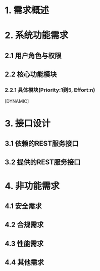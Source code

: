 # 1. 需求概述

# 2. 系统功能需求

## 2.1 用户角色与权限

## 2.2 核心功能模块

### 2.2.1 具体模块(Priority:1到5, Effort:n)
[DYNAMIC]

# 3. 接口设计

## 3.1 依赖的REST服务接口

## 3.2 提供的REST服务接口

# 4. 非功能需求

## 4.1 安全需求

## 4.2 合规需求

## 4.3 性能需求

## 4.4 其他需求
